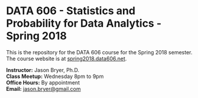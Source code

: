# DATA 606 - Statistics and Probability for Data Analytics - Spring 2018

This is the repository for the DATA 606 course for the Spring 2018 semester. The course website is at [spring2018.data606.net](http://spring2018.data606.net).

**Instructor:** Jason Bryer, Ph.D.  
**Class Meetup:** Wednesday 8pm to 9pm  
**Office Hours:** By appointment  
**Email:** <a href="mailto:jason.bryer@gmail.com?Subject=DATA606">jason.bryer@gmail.com</a>    
